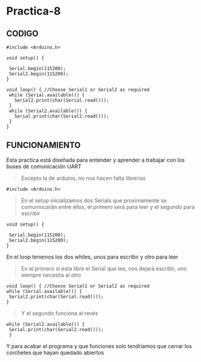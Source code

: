 # Practica-8

## CODIGO
```
#include <Arduino.h>

void setup() {
 
 Serial.begin(115200);
 Serial2.begin(115200);
}
 
void loop() { //Choose Serial1 or Serial2 as required
 while (Serial.available()) {
   Serial2.print(char(Serial.read()));
 }
 while (Serial2.available()) {
   Serial.print(char(Serial2.read()));
 }
}
```

## FUNCIONAMIENTO

Esta practica está diseñada para entender y aprender a trabajar con los buses de comunicación UART

> Excepto la de arduino, no nos hacen falta librerias
```
#include <Arduino.h>
```
> En el setup inicializamos dos Serials que proximamente se comunnicarán entre ellos, el primero será para leer y el segundo para escribir
```
void setup() {
 
 Serial.begin(115200);
 Serial2.begin(115200);
}
```
En el loop tenemos los dos whiles, unos para escribir y otro para leer
> En el primero si esta libre el Serial que lee, nos dejará escribir, uno siempre necesita al otro
```
void loop() { //Choose Serial1 or Serial2 as required
while (Serial.available()) {
 Serial2.print(char(Serial.read()));
}
```
> Y el segundo funciona al revés
```
while (Serial2.available()) {
 Serial.print(char(Serial2.read()));
 }
```
Y para acabar el programa y que funciones solo tendríamos que cerrar los corchetes que hayan quedado abiertos
